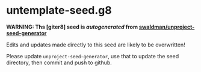 
# untemplate-seed.g8

**WARNING: Ths [giter8] seed is _autogenerated_ from [swaldman/unproject-seed-generator](https://github.com/swaldman/unproject-seed-generator)**

Edits and updates made directly to this seed are likely to be overwritten!

Please update `unproject-seed-generator`, use that to update the seed directory, then commit and push to github.
